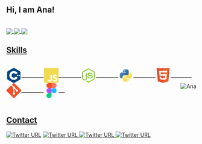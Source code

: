 ## Hi, I am Ana! 
</br>

  <div> 
 <a href="https://github.com/ NaClara117">
   <img align="center" height="170" src="https://github-readme-stats.vercel.app/api?username=NaClara117&show_icons=true&icon_color=d35482&title_color=d35482&text_color=39290f&border_radius=10&bg_color=f0e0c5&rank_icon=percentile&border_color=d35482&ring_color=b62f60&include_all_commits=true&custom_title=🌸Estatísticas🌸"/>
   <img align="center" height="170" src="https://github-readme-stats.vercel.app/api?username=NaClara117"/>
  <img align="center" src="https://github-readme-stats.vercel.app/api/top-langs/?username=NaClara117&title_color=d35482&text_color=39290f&border_radius=5&bg_color=f0e0c5&border_color=d35482&custom_title=🌸Linguagens🌸&langs_count=6&layout=compact"/>
</div>
 
 ## Skills
<div style="display: inline_block"><br>
  <img height="40" align="center" alt="Cplusplus" height="30" width="40" src="https://raw.githubusercontent.com/devicons/devicon/master/icons/cplusplus/cplusplus-plain.svg">
 &nbsp;&nbsp;&nbsp;&nbsp;&nbsp;&nbsp;&nbsp;&nbsp;&nbsp;&nbsp;&nbsp;&nbsp;&nbsp;
  <img height="40" align="center" alt="JavaScript" height="30" width="40" src="https://raw.githubusercontent.com/devicons/devicon/master/icons/javascript/javascript-plain.svg">
 &nbsp;&nbsp;&nbsp;&nbsp;&nbsp;&nbsp;&nbsp;&nbsp;&nbsp;&nbsp;&nbsp;&nbsp;&nbsp;
  <img height="40" align="center" alt="NodeJS" height="30" width="40" src="https://raw.githubusercontent.com/devicons/devicon/master/icons/nodejs/nodejs-plain.svg">
 &nbsp;&nbsp;&nbsp;&nbsp;&nbsp;&nbsp;&nbsp;&nbsp;&nbsp;&nbsp;&nbsp;&nbsp;&nbsp;
  <img height="40" align="center" alt="Python" height="30" width="40" src="https://raw.githubusercontent.com/devicons/devicon/master/icons/python/python-original.svg">
 &nbsp;&nbsp;&nbsp;&nbsp;&nbsp;&nbsp;&nbsp;&nbsp;&nbsp;&nbsp;&nbsp;&nbsp;&nbsp;
  <img height="40" align="center" alt="HTML" height="30" width="40" src="https://raw.githubusercontent.com/devicons/devicon/master/icons/html5/html5-original.svg">
 &nbsp;&nbsp;&nbsp;&nbsp;&nbsp;&nbsp;&nbsp;&nbsp;&nbsp;&nbsp;&nbsp;&nbsp;&nbsp;

  <img height="40" align="center" alt="Git" height="30" width="40" src="https://raw.githubusercontent.com/devicons/devicon/master/icons/git/git-plain.svg">
  &nbsp;&nbsp;&nbsp;&nbsp;&nbsp;&nbsp;&nbsp;&nbsp;&nbsp;&nbsp;&nbsp;&nbsp;&nbsp;
  <img height="40" align="center" alt="Figma" height="30" width="40" src="https://raw.githubusercontent.com/devicons/devicon/master/icons/figma/figma-original.svg">
 &nbsp;&nbsp;&nbsp;
  <img align="right" height="180em" alt="Ana" src="https://cdn.discordapp.com/attachments/1116041450300391427/1123290876362371164/myGif.gif">
</div>
  
</br>

## Contact 
<div> 
  <a href="https://www.linkedin.com/in/naclara117" target="_blank">
   <img alt="Twitter URL" src="https://img.shields.io/twitter/url?url=https%3A%2F%2Fwww.linkedin.com%2Fin%2Fnacl117&style=for-the-badge&logo=linkedin&logoColor=white&label=LINKEDIN&labelColor=0073b1&color=006094"></a>
<a href = "mailto: analves.ax@gmail.com"><img alt="Twitter URL" src="https://img.shields.io/twitter/url?url=https%3A%2F%2Fmail.google.com%2Fmail&style=for-the-badge&logo=gmail&logoColor=white&label=EMAIL&labelColor=d23827&color=b31908">
 </a> 
  <a href="https://twitter.com/naclara117" target="_blank">
   <img alt="Twitter URL" src="https://img.shields.io/twitter/url?url=https%3A%2F%2Ftwitter.com%2Fnaclara117&style=for-the-badge&logo=twitter&logoColor=white&label=TWITTER&labelColor=1d9bf0&color=0088E3">
 </a>
  <a href="https://instagram.com/naclara117" target="_blank">
   <img alt="Twitter URL" src="https://img.shields.io/twitter/url?url=https%3A%2F%2Finstagram.com%2Fnaclara117&style=for-the-badge&logo=instagram&logoColor=white&label=INSTAGRAM&labelColor=fe39a9&color=e60082">
</a>
  
</a>
 </br>
</br>
 

 
</div>
